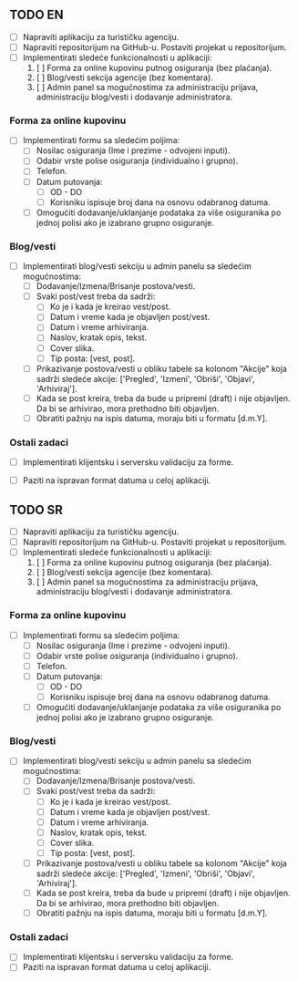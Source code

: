 ## TODO EN

- [ ] Napraviti aplikaciju za turističku agenciju.
- [ ] Napraviti repositorijum na GitHub-u. Postaviti projekat u repositorijum.
- [ ] Implementirati sledeće funkcionalnosti u aplikaciji:
    1. [ ] Forma za online kupovinu putnog osiguranja (bez plaćanja).
    2. [ ] Blog/vesti sekcija agencije (bez komentara).
    3. [ ] Admin panel sa mogućnostima za administraciju prijava, administraciju blog/vesti i dodavanje administratora.

### Forma za online kupovinu

- [ ] Implementirati formu sa sledećim poljima:
    - [ ] Nosilac osiguranja (Ime i prezime - odvojeni inputi).
    - [ ] Odabir vrste polise osiguranja (individualno i grupno).
    - [ ] Telefon.
    - [ ] Datum putovanja:
        - [ ] OD - DO
        - [ ] Korisniku ispisuje broj dana na osnovu odabranog datuma.
    - [ ] Omogućiti dodavanje/uklanjanje podataka za više osiguranika po jednoj polisi ako je izabrano grupno osiguranje.

### Blog/vesti

- [ ] Implementirati blog/vesti sekciju u admin panelu sa sledećim mogućnostima:
    - [ ] Dodavanje/Izmena/Brisanje postova/vesti.
    - [ ] Svaki post/vest treba da sadrži:
        - [ ] Ko je i kada je kreirao vest/post.
        - [ ] Datum i vreme kada je objavljen post/vest.
        - [ ] Datum i vreme arhiviranja.
        - [ ] Naslov, kratak opis, tekst.
        - [ ] Cover slika.
        - [ ] Tip posta: [vest, post].
    - [ ] Prikazivanje postova/vesti u obliku tabele sa kolonom "Akcije" koja sadrži sledeće akcije: ['Pregled', 'Izmeni', 'Obriši', 'Objavi', 'Arhiviraj'].
    - [ ] Kada se post kreira, treba da bude u pripremi (draft) i nije objavljen. Da bi se arhivirao, mora prethodno biti objavljen.
    - [ ] Obratiti pažnju na ispis datuma, moraju biti u formatu [d.m.Y].

### Ostali zadaci

- [ ] Implementirati klijentsku i serversku validaciju za forme.
- [ ] Paziti na ispravan format datuma u celoj aplikaciji.


## TODO SR

- [ ] Napraviti aplikaciju za turističku agenciju.
- [ ] Napraviti repositorijum na GitHub-u. Postaviti projekat u repositorijum.
- [ ] Implementirati sledeće funkcionalnosti u aplikaciji:
    1. [ ] Forma za online kupovinu putnog osiguranja (bez plaćanja).
    2. [ ] Blog/vesti sekcija agencije (bez komentara).
    3. [ ] Admin panel sa mogućnostima za administraciju prijava, administraciju blog/vesti i dodavanje administratora.

### Forma za online kupovinu

- [ ] Implementirati formu sa sledećim poljima:
    - [ ] Nosilac osiguranja (Ime i prezime - odvojeni inputi).
    - [ ] Odabir vrste polise osiguranja (individualno i grupno).
    - [ ] Telefon.
    - [ ] Datum putovanja:
        - [ ] OD - DO
        - [ ] Korisniku ispisuje broj dana na osnovu odabranog datuma.
    - [ ] Omogućiti dodavanje/uklanjanje podataka za više osiguranika po jednoj polisi ako je izabrano grupno osiguranje.

### Blog/vesti

- [ ] Implementirati blog/vesti sekciju u admin panelu sa sledećim mogućnostima:
    - [ ] Dodavanje/Izmena/Brisanje postova/vesti.
    - [ ] Svaki post/vest treba da sadrži:
        - [ ] Ko je i kada je kreirao vest/post.
        - [ ] Datum i vreme kada je objavljen post/vest.
        - [ ] Datum i vreme arhiviranja.
        - [ ] Naslov, kratak opis, tekst.
        - [ ] Cover slika.
        - [ ] Tip posta: [vest, post].
    - [ ] Prikazivanje postova/vesti u obliku tabele sa kolonom "Akcije" koja sadrži sledeće akcije: ['Pregled', 'Izmeni', 'Obriši', 'Objavi', 'Arhiviraj'].
    - [ ] Kada se post kreira, treba da bude u pripremi (draft) i nije objavljen. Da bi se arhivirao, mora prethodno biti objavljen.
    - [ ] Obratiti pažnju na ispis datuma, moraju biti u formatu [d.m.Y].

### Ostali zadaci

- [ ] Implementirati klijentsku i serversku validaciju za forme.
- [ ] Paziti na ispravan format datuma u celoj aplikaciji.
